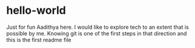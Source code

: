 # hello-world
Just for fun
Aadithya here. I would like to explore tech to an extent that is possible by me. Knowing git is one of the first steps in that direction and this is the first readme file 
